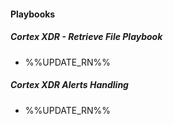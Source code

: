 
#### Playbooks
##### Cortex XDR - Retrieve File Playbook
- %%UPDATE_RN%%
##### Cortex XDR Alerts Handling
- %%UPDATE_RN%%
